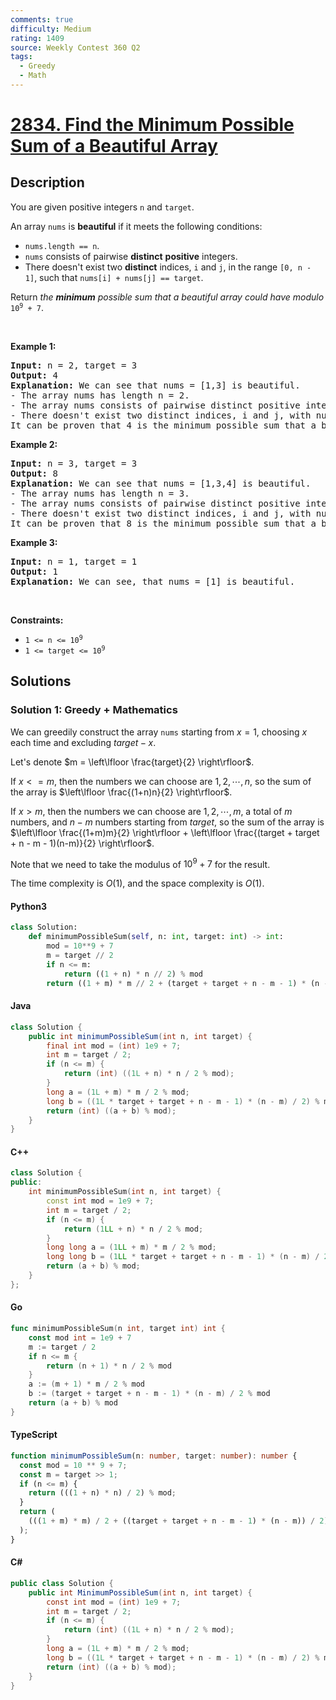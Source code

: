 ```yaml
---
comments: true
difficulty: Medium
rating: 1409
source: Weekly Contest 360 Q2
tags:
  - Greedy
  - Math
---
```


<!-- problem:start -->

# [2834. Find the Minimum Possible Sum of a Beautiful Array](https://leetcode.com/problems/find-the-minimum-possible-sum-of-a-beautiful-array)

## Description

<!-- description:start -->

<p>You are given positive integers <code>n</code> and <code>target</code>.</p>

<p>An array <code>nums</code> is <strong>beautiful</strong> if it meets the following conditions:</p>

<ul>
	<li><code>nums.length == n</code>.</li>
	<li><code>nums</code> consists of pairwise <strong>distinct</strong> <strong>positive</strong> integers.</li>
	<li>There doesn&#39;t exist two <strong>distinct</strong> indices, <code>i</code> and <code>j</code>, in the range <code>[0, n - 1]</code>, such that <code>nums[i] + nums[j] == target</code>.</li>
</ul>

<p>Return <em>the <strong>minimum</strong> possible sum that a beautiful array could have modulo </em><code>10<sup>9</sup> + 7</code>.</p>

<p>&nbsp;</p>
<p><strong class="example">Example 1:</strong></p>

<pre>
<strong>Input:</strong> n = 2, target = 3
<strong>Output:</strong> 4
<strong>Explanation:</strong> We can see that nums = [1,3] is beautiful.
- The array nums has length n = 2.
- The array nums consists of pairwise distinct positive integers.
- There doesn&#39;t exist two distinct indices, i and j, with nums[i] + nums[j] == 3.
It can be proven that 4 is the minimum possible sum that a beautiful array could have.
</pre>

<p><strong class="example">Example 2:</strong></p>

<pre>
<strong>Input:</strong> n = 3, target = 3
<strong>Output:</strong> 8
<strong>Explanation:</strong> We can see that nums = [1,3,4] is beautiful.
- The array nums has length n = 3.
- The array nums consists of pairwise distinct positive integers.
- There doesn&#39;t exist two distinct indices, i and j, with nums[i] + nums[j] == 3.
It can be proven that 8 is the minimum possible sum that a beautiful array could have.
</pre>

<p><strong class="example">Example 3:</strong></p>

<pre>
<strong>Input:</strong> n = 1, target = 1
<strong>Output:</strong> 1
<strong>Explanation:</strong> We can see, that nums = [1] is beautiful.
</pre>

<p>&nbsp;</p>
<p><strong>Constraints:</strong></p>

<ul>
	<li><code>1 &lt;= n &lt;= 10<sup>9</sup></code></li>
	<li><code>1 &lt;= target &lt;= 10<sup>9</sup></code></li>
</ul>

<!-- description:end -->

## Solutions

<!-- solution:start -->

### Solution 1: Greedy + Mathematics

We can greedily construct the array `nums` starting from $x = 1$, choosing $x$ each time and excluding $target - x$.

Let's denote $m = \left\lfloor \frac{target}{2} \right\rfloor$.

If $x <= m$, then the numbers we can choose are $1, 2, \cdots, n$, so the sum of the array is $\left\lfloor \frac{(1+n)n}{2} \right\rfloor$.

If $x > m$, then the numbers we can choose are $1, 2, \cdots, m$, a total of $m$ numbers, and $n - m$ numbers starting from $target$, so the sum of the array is $\left\lfloor \frac{(1+m)m}{2} \right\rfloor + \left\lfloor \frac{(target + target + n - m - 1)(n-m)}{2} \right\rfloor$.

Note that we need to take the modulus of $10^9 + 7$ for the result.

The time complexity is $O(1)$, and the space complexity is $O(1)$.

<!-- tabs:start -->

#### Python3

```python
class Solution:
    def minimumPossibleSum(self, n: int, target: int) -> int:
        mod = 10**9 + 7
        m = target // 2
        if n <= m:
            return ((1 + n) * n // 2) % mod
        return ((1 + m) * m // 2 + (target + target + n - m - 1) * (n - m) // 2) % mod
```

#### Java

```java
class Solution {
    public int minimumPossibleSum(int n, int target) {
        final int mod = (int) 1e9 + 7;
        int m = target / 2;
        if (n <= m) {
            return (int) ((1L + n) * n / 2 % mod);
        }
        long a = (1L + m) * m / 2 % mod;
        long b = ((1L * target + target + n - m - 1) * (n - m) / 2) % mod;
        return (int) ((a + b) % mod);
    }
}
```

#### C++

```cpp
class Solution {
public:
    int minimumPossibleSum(int n, int target) {
        const int mod = 1e9 + 7;
        int m = target / 2;
        if (n <= m) {
            return (1LL + n) * n / 2 % mod;
        }
        long long a = (1LL + m) * m / 2 % mod;
        long long b = (1LL * target + target + n - m - 1) * (n - m) / 2 % mod;
        return (a + b) % mod;
    }
};
```

#### Go

```go
func minimumPossibleSum(n int, target int) int {
	const mod int = 1e9 + 7
	m := target / 2
	if n <= m {
		return (n + 1) * n / 2 % mod
	}
	a := (m + 1) * m / 2 % mod
	b := (target + target + n - m - 1) * (n - m) / 2 % mod
	return (a + b) % mod
}
```

#### TypeScript

```ts
function minimumPossibleSum(n: number, target: number): number {
  const mod = 10 ** 9 + 7;
  const m = target >> 1;
  if (n <= m) {
    return (((1 + n) * n) / 2) % mod;
  }
  return (
    (((1 + m) * m) / 2 + ((target + target + n - m - 1) * (n - m)) / 2) % mod
  );
}
```

#### C#

```cs
public class Solution {
    public int MinimumPossibleSum(int n, int target) {
        const int mod = (int) 1e9 + 7;
        int m = target / 2;
        if (n <= m) {
            return (int) ((1L + n) * n / 2 % mod);
        }
        long a = (1L + m) * m / 2 % mod;
        long b = ((1L * target + target + n - m - 1) * (n - m) / 2) % mod;
        return (int) ((a + b) % mod);
    }
}
```

<!-- tabs:end -->

<!-- solution:end -->

<!-- problem:end -->
